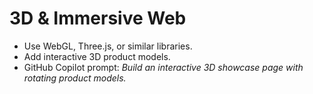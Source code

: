 # 3D & Immersive Web

- Use WebGL, Three.js, or similar libraries.
- Add interactive 3D product models.
- GitHub Copilot prompt: *Build an interactive 3D showcase page with rotating product models.*